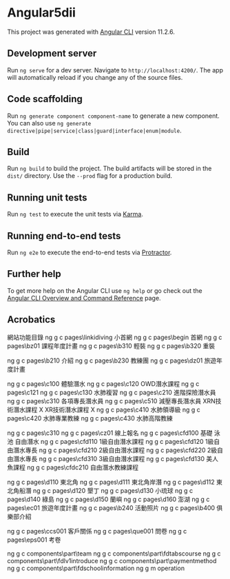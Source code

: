 # Angular5dii

This project was generated with [Angular CLI](https://github.com/angular/angular-cli) version 11.2.6.

## Development server

Run `ng serve` for a dev server. Navigate to `http://localhost:4200/`. The app will automatically reload if you change any of the source files.

## Code scaffolding

Run `ng generate component component-name` to generate a new component. You can also use `ng generate directive|pipe|service|class|guard|interface|enum|module`.

## Build

Run `ng build` to build the project. The build artifacts will be stored in the `dist/` directory. Use the `--prod` flag for a production build.

## Running unit tests

Run `ng test` to execute the unit tests via [Karma](https://karma-runner.github.io).

## Running end-to-end tests

Run `ng e2e` to execute the end-to-end tests via [Protractor](http://www.protractortest.org/).

## Further help

To get more help on the Angular CLI use `ng help` or go check out the [Angular CLI Overview and Command Reference](https://angular.io/cli) page.


## Acrobatics

網站功能目錄
ng g c pages\linkidiving 小首網
ng g c pages\begin 首網
ng g c pages\bz01 課程年度計畫
ng g c pages\b310 輕裝
ng g c pages\b320 重裝

ng g c pages\b210 介紹
ng g c pages\b230 教練團
ng g c pages\dz01 旅遊年度計畫

ng g c pages\c100 體驗潛水
ng g c pages\c120 OWD潛水課程
ng g c pages\c121
ng g c pages\c130 水肺複習
ng g c pages\c210 進階探險潛水員
ng g c pages\c310 各項專長潛水員
ng g c pages\c510 減壓專長潛水員
XRN技術潛水課程 X
XR技術潛水課程 X
ng g c pages\c410 水肺領導級
ng g c pages\c420 水肺專業教練
ng g c pages\c430 水肺高階教練

ng g c pages\c310
ng g c pages\cz01 線上報名
ng g c pages\cfd100 基礎 泳池 自由潛水
ng g c pages\cfd110 1級自由潛水課程
ng g c pages\cfd120 1級自由潛水專長
ng g c pages\cfd210 2級自由潛水課程 
ng g c pages\cfd220 2級自由潛水專長
ng g c pages\cfd310 3級自由潛水課程 
ng g c pages\cfd130 美人魚課程
ng g c pages\cfdc210 自由潛水教練課程

ng g c pages\d110 東北角
ng g c pages\d111 東北角岸潛
ng g c pages\d112 東北角船潛
ng g c pages\d120 墾丁
ng g c pages\d130 小琉球
ng g c pages\d140 綠島
ng g c pages\d150 蘭嶼
ng g c pages\d160 澎湖
ng g c pages\ec01 旅遊年度計畫
ng g c pages\b240 活動照片
ng g c pages\b400 俱樂部介紹


ng g c pages\ccs001 客戶關係
ng g c pages\que001 問卷
ng g c pages\eps001 考卷

ng g c components\part\team
ng g c components\part\fdtabscourse
ng g c components\part\fdlv1introduce
ng g c components\part\paymentmethod
ng g c components\part\fdschoolinformation
ng g m operation





